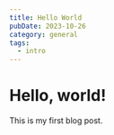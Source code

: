 ```yaml
---
title: Hello World
pubDate: 2023-10-26
category: general
tags:
  - intro
---
```


# Hello, world!

This is my first blog post.

